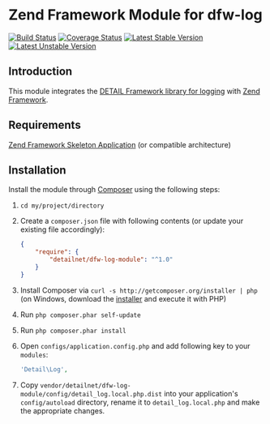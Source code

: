 # Zend Framework Module for dfw-log

[![Build Status](https://travis-ci.org/detailnet/dfw-log-module.svg?branch=master)](https://travis-ci.org/detailnet/dfw-log-module)
[![Coverage Status](https://img.shields.io/coveralls/detailnet/dfw-log-module.svg)](https://coveralls.io/r/detailnet/dfw-log-module)
[![Latest Stable Version](https://poser.pugx.org/detailnet/dfw-log-module/v/stable.svg)](https://packagist.org/packages/detailnet/dfw-log-module)
[![Latest Unstable Version](https://poser.pugx.org/detailnet/dfw-log-module/v/unstable.svg)](https://packagist.org/packages/detailnet/dfw-log-module)

## Introduction
This module integrates the [DETAIL Framework library for logging](https://github.com/detailnet/dfw-log) with [Zend Framework](https://github.com/zendframework/zendframework).

## Requirements
[Zend Framework Skeleton Application](http://www.github.com/zendframework/ZendSkeletonApplication) (or compatible architecture)

## Installation
Install the module through [Composer](http://getcomposer.org/) using the following steps:

  1. `cd my/project/directory`
  
  2. Create a `composer.json` file with following contents (or update your existing file accordingly):

     ```json
     {
         "require": {
             "detailnet/dfw-log-module": "^1.0"
         }
     }
     ```
  3. Install Composer via `curl -s http://getcomposer.org/installer | php` (on Windows, download
     the [installer](http://getcomposer.org/installer) and execute it with PHP)
     
  4. Run `php composer.phar self-update`
     
  5. Run `php composer.phar install`
  
  6. Open `configs/application.config.php` and add following key to your `modules`:

     ```php
     'Detail\Log',
     ```

  7. Copy `vendor/detailnet/dfw-log-module/config/detail_log.local.php.dist` into your application's
     `config/autoload` directory, rename it to `detail_log.local.php` and make the appropriate changes.
